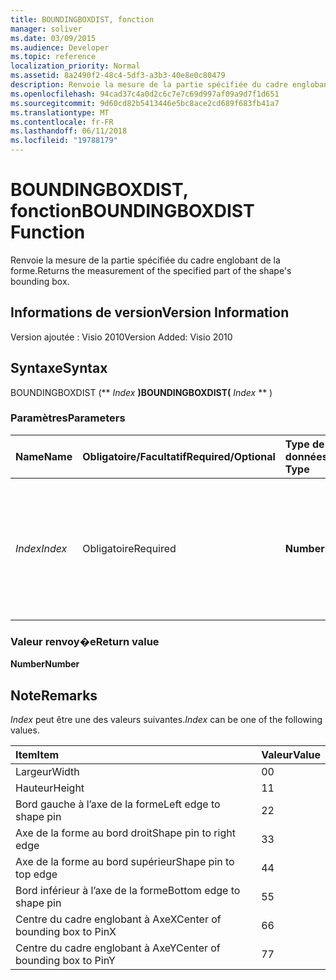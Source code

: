 ```yaml
---
title: BOUNDINGBOXDIST, fonction
manager: soliver
ms.date: 03/09/2015
ms.audience: Developer
ms.topic: reference
localization_priority: Normal
ms.assetid: 8a2490f2-48c4-5df3-a3b3-40e8e0c80479
description: Renvoie la mesure de la partie spécifiée du cadre englobant de la forme.
ms.openlocfilehash: 94cad37c4a0d2c6c7e7c69d997af09a9d7f1d651
ms.sourcegitcommit: 9d60cd82b5413446e5bc8ace2cd689f683fb41a7
ms.translationtype: MT
ms.contentlocale: fr-FR
ms.lasthandoff: 06/11/2018
ms.locfileid: "19788179"
---
```

# <a name="boundingboxdist-function"></a><span data-ttu-id="7f952-103">BOUNDINGBOXDIST, fonction</span><span class="sxs-lookup"><span data-stu-id="7f952-103">BOUNDINGBOXDIST Function</span></span>

<span data-ttu-id="7f952-104">Renvoie la mesure de la partie spécifiée du cadre englobant de la forme.</span><span class="sxs-lookup"><span data-stu-id="7f952-104">Returns the measurement of the specified part of the shape's bounding box.</span></span> 
  
## <a name="version-information"></a><span data-ttu-id="7f952-105">Informations de version</span><span class="sxs-lookup"><span data-stu-id="7f952-105">Version Information</span></span>

<span data-ttu-id="7f952-106">Version ajoutée : Visio 2010</span><span class="sxs-lookup"><span data-stu-id="7f952-106">Version Added: Visio 2010</span></span> 
  
## <a name="syntax"></a><span data-ttu-id="7f952-107">Syntaxe</span><span class="sxs-lookup"><span data-stu-id="7f952-107">Syntax</span></span>

<span data-ttu-id="7f952-108">BOUNDINGBOXDIST (** *Index* **)</span><span class="sxs-lookup"><span data-stu-id="7f952-108">BOUNDINGBOXDIST(** *Index* ** )</span></span> 
  
### <a name="parameters"></a><span data-ttu-id="7f952-109">Paramètres</span><span class="sxs-lookup"><span data-stu-id="7f952-109">Parameters</span></span>

|<span data-ttu-id="7f952-110">**Name**</span><span class="sxs-lookup"><span data-stu-id="7f952-110">**Name**</span></span>|<span data-ttu-id="7f952-111">**Obligatoire/Facultatif**</span><span class="sxs-lookup"><span data-stu-id="7f952-111">**Required/Optional**</span></span>|<span data-ttu-id="7f952-112">**Type de données**</span><span class="sxs-lookup"><span data-stu-id="7f952-112">**Data Type**</span></span>|<span data-ttu-id="7f952-113">**Description**</span><span class="sxs-lookup"><span data-stu-id="7f952-113">**Description**</span></span>|
|:-----|:-----|:-----|:-----|
| <span data-ttu-id="7f952-114">_Index_</span><span class="sxs-lookup"><span data-stu-id="7f952-114">_Index_</span></span> <br/> |<span data-ttu-id="7f952-115">Obligatoire</span><span class="sxs-lookup"><span data-stu-id="7f952-115">Required</span></span>  <br/> |<span data-ttu-id="7f952-116">**Number**</span><span class="sxs-lookup"><span data-stu-id="7f952-116">**Number**</span></span> <br/> |<span data-ttu-id="7f952-117">La partie de la forme englobant pour mesurer et retourner.</span><span class="sxs-lookup"><span data-stu-id="7f952-117">The part of the shape's bounding box to measure and return.</span></span> <span data-ttu-id="7f952-118">Voir la section Remarques pour les valeurs possibles.</span><span class="sxs-lookup"><span data-stu-id="7f952-118">See Remarks for possible values.</span></span>  <br/> |
   
### <a name="return-value"></a><span data-ttu-id="7f952-119">Valeur renvoy�e</span><span class="sxs-lookup"><span data-stu-id="7f952-119">Return value</span></span>

 <span data-ttu-id="7f952-120">**Number**</span><span class="sxs-lookup"><span data-stu-id="7f952-120">**Number**</span></span>
  
## <a name="remarks"></a><span data-ttu-id="7f952-121">Note</span><span class="sxs-lookup"><span data-stu-id="7f952-121">Remarks</span></span>

 <span data-ttu-id="7f952-122">*Index* peut être une des valeurs suivantes.</span><span class="sxs-lookup"><span data-stu-id="7f952-122">*Index*  can be one of the following values.</span></span> 
  
|<span data-ttu-id="7f952-123">**Item**</span><span class="sxs-lookup"><span data-stu-id="7f952-123">**Item**</span></span>|<span data-ttu-id="7f952-124">**Valeur**</span><span class="sxs-lookup"><span data-stu-id="7f952-124">**Value**</span></span>|
|:-----|:-----|
|<span data-ttu-id="7f952-125">Largeur</span><span class="sxs-lookup"><span data-stu-id="7f952-125">Width</span></span>  <br/> |<span data-ttu-id="7f952-126">0</span><span class="sxs-lookup"><span data-stu-id="7f952-126">0</span></span>  <br/> |
|<span data-ttu-id="7f952-127">Hauteur</span><span class="sxs-lookup"><span data-stu-id="7f952-127">Height</span></span>  <br/> |<span data-ttu-id="7f952-128">1</span><span class="sxs-lookup"><span data-stu-id="7f952-128">1</span></span>  <br/> |
|<span data-ttu-id="7f952-129">Bord gauche à l’axe de la forme</span><span class="sxs-lookup"><span data-stu-id="7f952-129">Left edge to shape pin</span></span>  <br/> |<span data-ttu-id="7f952-130">2</span><span class="sxs-lookup"><span data-stu-id="7f952-130">2</span></span>  <br/> |
|<span data-ttu-id="7f952-131">Axe de la forme au bord droit</span><span class="sxs-lookup"><span data-stu-id="7f952-131">Shape pin to right edge</span></span>  <br/> |<span data-ttu-id="7f952-132">3</span><span class="sxs-lookup"><span data-stu-id="7f952-132">3</span></span>  <br/> |
|<span data-ttu-id="7f952-133">Axe de la forme au bord supérieur</span><span class="sxs-lookup"><span data-stu-id="7f952-133">Shape pin to top edge</span></span>  <br/> |<span data-ttu-id="7f952-134">4</span><span class="sxs-lookup"><span data-stu-id="7f952-134">4</span></span>  <br/> |
|<span data-ttu-id="7f952-135">Bord inférieur à l’axe de la forme</span><span class="sxs-lookup"><span data-stu-id="7f952-135">Bottom edge to shape pin</span></span>  <br/> |<span data-ttu-id="7f952-136">5</span><span class="sxs-lookup"><span data-stu-id="7f952-136">5</span></span>  <br/> |
|<span data-ttu-id="7f952-137">Centre du cadre englobant à AxeX</span><span class="sxs-lookup"><span data-stu-id="7f952-137">Center of bounding box to PinX</span></span>  <br/> |<span data-ttu-id="7f952-138">6</span><span class="sxs-lookup"><span data-stu-id="7f952-138">6</span></span>  <br/> |
|<span data-ttu-id="7f952-139">Centre du cadre englobant à AxeY</span><span class="sxs-lookup"><span data-stu-id="7f952-139">Center of bounding box to PinY</span></span>  <br/> |<span data-ttu-id="7f952-140">7</span><span class="sxs-lookup"><span data-stu-id="7f952-140">7</span></span>  <br/> |
   

